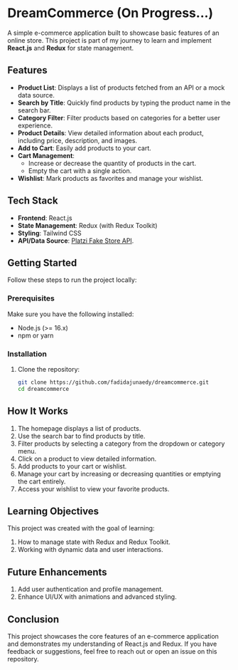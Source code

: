 # DreamCommerce (On Progress...)

A simple e-commerce application built to showcase basic features of an online store. This project is part of my journey to learn and implement **React.js** and **Redux** for state management.

## Features

- **Product List**: Displays a list of products fetched from an API or a mock data source.
- **Search by Title**: Quickly find products by typing the product name in the search bar.
- **Category Filter**: Filter products based on categories for a better user experience.
- **Product Details**: View detailed information about each product, including price, description, and images.
- **Add to Cart**: Easily add products to your cart.
- **Cart Management**:
  - Increase or decrease the quantity of products in the cart.
  - Empty the cart with a single action.
- **Wishlist**: Mark products as favorites and manage your wishlist.

## Tech Stack

- **Frontend**: React.js
- **State Management**: Redux (with Redux Toolkit)
- **Styling**: Tailwind CSS
- **API/Data Source**: [Platzi Fake Store API](https://fakeapi.platzi.com/).

## Getting Started

Follow these steps to run the project locally:

### Prerequisites

Make sure you have the following installed:

- Node.js (>= 16.x)
- npm or yarn

### Installation

1. Clone the repository:
   ```bash
   git clone https://github.com/fadidajunaedy/dreamcommerce.git
   cd dreamcommerce
   ```

## How It Works

1. The homepage displays a list of products.
2. Use the search bar to find products by title.
3. Filter products by selecting a category from the dropdown or category menu.
4. Click on a product to view detailed information.
5. Add products to your cart or wishlist.
6. Manage your cart by increasing or decreasing quantities or emptying the cart entirely.
7. Access your wishlist to view your favorite products.

## Learning Objectives

This project was created with the goal of learning:

1. How to manage state with Redux and Redux Toolkit.
2. Working with dynamic data and user interactions.

## Future Enhancements

1. Add user authentication and profile management.
2. Enhance UI/UX with animations and advanced styling.

## Conclusion

This project showcases the core features of an e-commerce application and demonstrates my understanding of React.js and Redux. If you have feedback or suggestions, feel free to reach out or open an issue on this repository.
